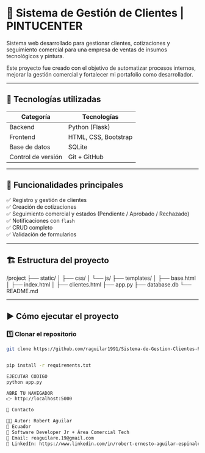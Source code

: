 # 🧾 Sistema de Gestión de Clientes | PINTUCENTER

Sistema web desarrollado para gestionar clientes, cotizaciones y seguimiento comercial para una empresa de ventas de insumos tecnológicos y pintura.

Este proyecto fue creado con el objetivo de automatizar procesos internos, mejorar la gestión comercial y fortalecer mi portafolio como desarrollador.

---

## 🚀 Tecnologías utilizadas

| Categoría       | Tecnologías |
|-----------------|------------|
| Backend         | Python (Flask) |
| Frontend        | HTML, CSS, Bootstrap |
| Base de datos   | SQLite |
| Control de versión | Git + GitHub |

---

## 📂 Funcionalidades principales

✅ Registro y gestión de clientes  
✅ Creación de cotizaciones  
✅ Seguimiento comercial y estados (Pendiente / Aprobado / Rechazado)  
✅ Notificaciones con `flash`  
✅ CRUD completo  
✅ Validación de formularios  

---

## 🏗️ Estructura del proyecto

/project
├── static/
│ ├── css/
│ └── js/
├── templates/
│ ├── base.html
│ ├── index.html
│ ├── clientes.html
├── app.py
├── database.db
└── README.md


---

## ▶️ Cómo ejecutar el proyecto

### 1️⃣ Clonar el repositorio
```bash
git clone https://github.com/raguilar1991/Sistema-de-Gestion-Clientes-PINTUCENTER.git


pip install -r requirements.txt

EJECUTAR CODIGO
python app.py

ABRE TU NAVEGADOR
👉 http://localhost:5000

📧 Contacto

👨‍💻 Autor: Robert Aguilar
📍 Ecuador
💼 Software Developer Jr + Área Comercial Tech
📩 Email: reaguilare.19@gmail.com
🔗 LinkedIn: https://www.linkedin.com/in/robert-ernesto-aguilar-espinales-117016279/